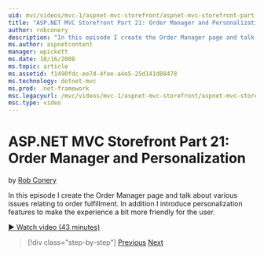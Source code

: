 ```yaml
---
uid: mvc/videos/mvc-1/aspnet-mvc-storefront/aspnet-mvc-storefront-part-21-order-manager-and-personalization
title: "ASP.NET MVC Storefront Part 21: Order Manager and Personalization | Microsoft Docs"
author: robconery
description: "In this episode I create the Order Manager page and talk about various issues relating to order fulfillment. In addition I introduce personalization features..."
ms.author: aspnetcontent
manager: wpickett
ms.date: 10/16/2008
ms.topic: article
ms.assetid: f1490fdc-ee7d-4fee-a4e5-25d141d88478
ms.technology: dotnet-mvc
ms.prod: .net-framework
msc.legacyurl: /mvc/videos/mvc-1/aspnet-mvc-storefront/aspnet-mvc-storefront-part-21-order-manager-and-personalization
msc.type: video
---
```

ASP.NET MVC Storefront Part 21: Order Manager and Personalization
====================
by [Rob Conery](https://github.com/robconery)

In this episode I create the Order Manager page and talk about various issues relating to order fulfillment. In addition I introduce personalization features to make the experience a bit more friendly for the user.

[&#9654; Watch video (43 minutes)](https://channel9.msdn.com/Blogs/ASP-NET-Site-Videos/aspnet-mvc-storefront-part-21-order-manager-and-personalization)

>[!div class="step-by-step"]
[Previous](aspnet-mvc-storefront-part-20-logging.md)
[Next](aspnet-mvc-storefront-part-22-restructuring-rerouting-and-paypal.md)

